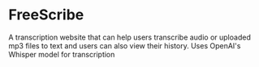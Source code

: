 # FreeScribe
A transcription website that can help users transcribe audio or uploaded mp3 files to text and users can also view their history. Uses OpenAI's Whisper model for transcription
